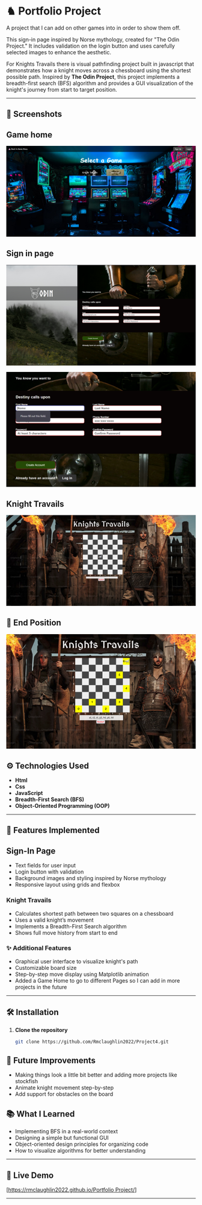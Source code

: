 # ♞ Portfolio Project
A project that I can add on other games into in order to show them off. 

This sign-in page inspired by Norse mythology, created for "The Odin Project." It includes validation on the login button and uses carefully selected images to enhance the aesthetic.

For Knights Travails there is visual pathfinding project built in javascript that demonstrates how a knight moves across a chessboard using the shortest possible path. Inspired by **The Odin Project**, this project implements a breadth-first search (BFS) algorithm and provides a GUI visualization of the knight's journey from start to target position.

---

## 📸 Screenshots

## Game home 

![Start Position](/images/screenshots/GameHome.png)

## Sign in page

![Full Project](/images/screenshots/Fullproject.png)

![Validation](/images/screenshots/Validation.png)


## Knight Travails

![Start Position](/images/screenshots/Start.png)


## 📸 End Position

![End Position](/images/screenshots/end.png)


## ⚙️ Technologies Used

- **Html**
- **Css**
- **JavaScript** 
- **Breadth-First Search (BFS)**
- **Object-Oriented Programming (OOP)** 

---

## 🚀 Features Implemented

## Sign-In Page
- Text fields for user input
- Login button with validation
- Background images and styling inspired by Norse mythology
- Responsive layout using grids and flexbox

### Knight Travails
- Calculates shortest path between two squares on a chessboard
- Uses a valid knight’s movement
- Implements a Breadth-First Search algorithm
- Shows full move history from start to end

### ✨ Additional Features
- Graphical user interface to visualize knight's path
- Customizable board size
- Step-by-step move display using Matplotlib animation
- Added a Game Home to go to different Pages so I can add in more projects in the future
---

## 🛠️ Installation

1. **Clone the repository**  
   ```bash
   git clone https://github.com/Rmclaughlin2022/Project4.git

## 🌱 Future Improvements
- Making things look a little bit better and adding more projects like stockfish
- Animate knight movement step-by-step
- Add support for obstacles on the board

## 📚 What I Learned

- Implementing BFS in a real-world context
- Designing a simple but functional GUI 
- Object-oriented design principles for organizing code
- How to visualize algorithms for better understanding

---

## 🔗 Live Demo
[[https://rmclaughlin2022.github.io/Portfolio Project/](https://rmclaughlin2022.github.io/Portfolio-Project-Was-project4-/)]

---

